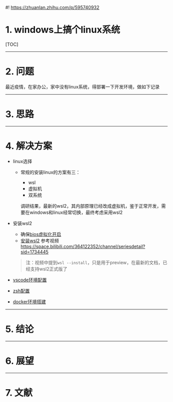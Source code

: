 #! https://zhuanlan.zhihu.com/p/595740932
# 1. windows上搞个linux系统
[TOC]

------------------------------------------------------------------------------

# 2. 问题

最近疫情，在家办公，家中没有linux系统，得部署一下开发环境，做如下记录


------------------------------------------------------------------------------

# 3. 思路




------------------------------------------------------------------------------

# 4. 解决方案


* linux选择
  * 常规的安装linux的方案有三：
    * wsl
    * 虚拟机
    * 双系统
    
    调研结果，最新的wsl2，其内部原理已经改成虚拟机，鉴于正常开发，需要在windows和linux经常切换，最终考虑采用wsl2

* 安装wsl2
  * 确保[bios虚拟化开启](https://zhuanlan.zhihu.com/p/394990397)
  * [安装wsl2](https://zhuanlan.zhihu.com/p/394990397)
    参考视频 https://space.bilibili.com/364122352/channel/seriesdetail?sid=1734445
  > 注：视频中提到`wsl --install`，只是用于preview，在最新的文档，已经支持wsl2正式版了

* [vscode环境配置](https://www.bilibili.com/video/BV1Zz4y167Vo/?spm_id_from=333.999.0.0&vd_source=a2b56472ff2d43bd075e1fbe889ebd9a)
  
* [zsh配置](https://www.bilibili.com/video/BV1sv41147FS/?spm_id_from=333.999.0.0&vd_source=a2b56472ff2d43bd075e1fbe889ebd9a)

* [docker环境搭建](https://www.bilibili.com/video/BV1nt4y1k7Fy/?spm_id_from=333.999.0.0&vd_source=a2b56472ff2d43bd075e1fbe889ebd9a)





------------------------------------------------------------------------------

# 5. 结论




------------------------------------------------------------------------------

# 6. 展望




------------------------------------------------------------------------------

# 7. 文献


